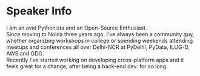 # Speaker Info
I am an avid Pythonista and an Open-Source Enthusiast.  
Since moving to Noida three years ago, I've always been a community guy, whether organizing workshops in college or spending weekends attending meetups and conferences all over Delhi-NCR at PyDelhi, PyData, ILUG-D, AWS and GDG.  
Recently I've started working on developing cross-platform apps and it feels great for a change, after being a back-end dev. for so long.
